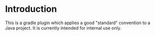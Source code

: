 # Introduction

This is a gradle plugin which applies a good "standard" convention
to a Java project. It is currently intended for internal use only.

